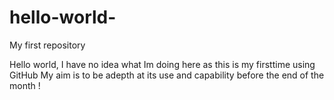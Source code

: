 # hello-world-
My first repository 


Hello world, I have no idea what Im doing here as this is my firsttime using GitHub
My aim is to be adepth at its use and capability before the end of the month ! 
